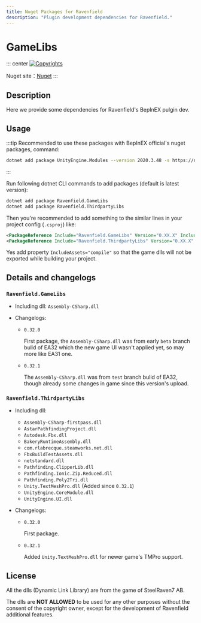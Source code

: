 ```yaml
---
title: Nuget Packages for Ravenfield
description: "Plugin development dependencies for Ravenfield."
---
```


# GameLibs 

::: center
[![Copyrights](https://img.shields.io/badge/Copyrights%20BELONG%20TO-SteelRaven7%20AB.-lightblue.svg?style=for-the-badge&)](https://github.com/RavenfieldCommunity/ravenscriptidea/blob/main/LICENSE)

Nuget site：[Nuget](https://www.nuget.org/profiles/RavenfieldCommunity)
:::

## Description

Here we provide some dependencies for Ravenfield's BepInEX pulgin dev.

## Usage

:::tip
Recommended to use these packages with BepInEX official's nuget packages, command:
```sh
dotnet add package UnityEngine.Modules --version 2020.3.48 -s https://nuget.bepinex.dev/v3/index.json
```
:::

Run following dotnet CLI commands to add packages (default is latest version):
```sh
dotnet add package Ravenfield.GameLibs
dotnet add package Ravenfield.ThirdpartyLibs
```
Then you're recommended to add something to the similar lines in your project config (`.csproj`) like:

```xml
<PackageReference Include="Ravenfield.GameLibs" Version="0.XX.X" IncludeAssets="compile" />
<PackageReference Include="Ravenfield.ThirdpartyLibs" Version="0.XX.X" IncludeAssets="compile" />
```

Yes add property `IncludeAssets="compile"` so that the game dlls will not be exported while building your project.

## Details and changelogs



### `Ravenfield.GameLibs`

- Including dll:  `Assembly-CSharp.dll`

- Changelogs:
  - `0.32.0`

      First package, the `Assembly-CSharp.dll` was from early `beta` branch bulid of EA32 which the new game UI wasn't applied yet, so may more like EA31 one.
  - `0.32.1`

      The `Assembly-CSharp.dll` was from `test` branch bulid of EA32, though already some changes in game since this version's upload.

### `Ravenfield.ThirdpartyLibs`

- Including dll: 
  - `Assembly-CSharp-firstpass.dll`
  - `AstarPathfindingProject.dll`
  - `Autodesk.Fbx.dll`
  - `BakeryRuntimeAssembly.dll`
  - `com.rlabrecque.steamworks.net.dll`
  - `FbxBuildTestAssets.dll`
  - `netstandard.dll`
  - `Pathfinding.ClipperLib.dll`
  - `Pathfinding.Ionic.Zip.Reduced.dll`
  - `Pathfinding.Poly2Tri.dll`
  - `Unity.TextMeshPro.dll` (Added since `0.32.1`)
  - `UnityEngine.CoreModule.dll`
  - `UnityEngine.UI.dll`

- Changelogs:
  - `0.32.0`

      First package.

  - `0.32.1`

      Added `Unity.TextMeshPro.dll` for newer game's TMPro support.


## License

All the dlls (Dynamic Link Library) are from the game of SteelRaven7 AB.

The dlls are **NOT ALLOWED** to be used for any other purposes without the consent of the copyright owner, except for the development of Ravenfield additional features.